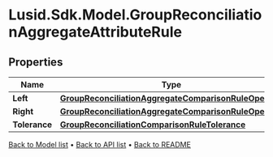 # Lusid.Sdk.Model.GroupReconciliationAggregateAttributeRule

## Properties

Name | Type | Description | Notes
------------ | ------------- | ------------- | -------------
**Left** | [**GroupReconciliationAggregateComparisonRuleOperand**](GroupReconciliationAggregateComparisonRuleOperand.md) |  | 
**Right** | [**GroupReconciliationAggregateComparisonRuleOperand**](GroupReconciliationAggregateComparisonRuleOperand.md) |  | 
**Tolerance** | [**GroupReconciliationComparisonRuleTolerance**](GroupReconciliationComparisonRuleTolerance.md) |  | [optional] 

[Back to Model list](../README.md#documentation-for-models) &#8226; [Back to API list](../README.md#documentation-for-api-endpoints) &#8226; [Back to README](../README.md)

